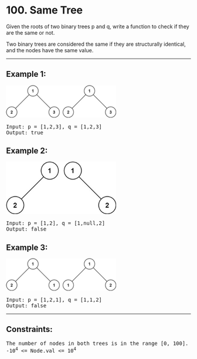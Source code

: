 # 100. Same Tree

Given the roots of two binary trees p and q, write a function to check if they are the same or not.

Two binary trees are considered the same if they are structurally identical, and the nodes have the same value.

---

## Example 1:
<img src="ex1.jpg" width=300>
<pre>
Input: p = [1,2,3], q = [1,2,3]
Output: true
</pre>


## Example 2:
<img src="ex2.jpg" width=300>
<pre>
Input: p = [1,2], q = [1,null,2]
Output: false
</pre>


## Example 3:
<img src="ex3.jpg" width=300>
<pre>
Input: p = [1,2,1], q = [1,1,2]
Output: false
</pre>

---

## Constraints:
<pre>
The number of nodes in both trees is in the range [0, 100].
-10<sup>4</sup> <= Node.val <= 10<sup>4</sup>
</pre>